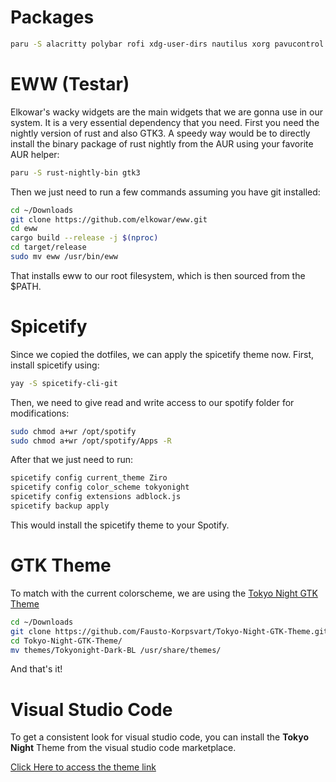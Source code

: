 # Packages

```sh
paru -S alacritty polybar rofi xdg-user-dirs nautilus xorg pavucontrol blueberry xfce4-power-manager feh lxappearance papirus-icon-theme file-roller gtk-engines gtk-engine-murrine neofetch imagemagick parcellite xclip maim gpick curl jq tint2 moreutils recode dunst python-xdg redshift mate-polkit xfce4-settings mpv yaru-sound-theme fish alsa-utils slim xorg-xinit brightnessctl acpi mugshot playerctl python-pytz wmctrl i3lock-color inter-font networkmanager-dmenu-git bsp-layout zscroll noise-suppression-for-voice starship system76-power lsof gamemode lib32-gamemode xdo bluez bluez-utils bluez-libs bluez-tools
```

# EWW (Testar)

Elkowar's wacky widgets are the main widgets that we are gonna use in our system. It is a very essential dependency that you need. First you need the nightly version of rust and also GTK3. A speedy way would be to directly install the binary package of rust nightly from the AUR using your favorite AUR helper:

```sh
paru -S rust-nightly-bin gtk3
```

Then we just need to run a few commands assuming you have git installed:

```sh
cd ~/Downloads
git clone https://github.com/elkowar/eww.git
cd eww
cargo build --release -j $(nproc)
cd target/release
sudo mv eww /usr/bin/eww
```

That installs eww to our root filesystem, which is then sourced from the $PATH.

# Spicetify

Since we copied the dotfiles, we can apply the spicetify theme now.
First, install spicetify using:
```bash
yay -S spicetify-cli-git
```

Then, we need to give read and write access to our spotify folder for modifications:
```bash
sudo chmod a+wr /opt/spotify
sudo chmod a+wr /opt/spotify/Apps -R
```

After that we just need to run:

```bash
spicetify config current_theme Ziro
spicetify config color_scheme tokyonight
spicetify config extensions adblock.js
spicetify backup apply
```
This would install the spicetify theme to your Spotify.

# GTK Theme

To match with the current colorscheme, we are using the <a href="https://github.com/Fausto-Korpsvart/Tokyo-Night-GTK-Theme">Tokyo Night GTK Theme</a>

```bash
cd ~/Downloads
git clone https://github.com/Fausto-Korpsvart/Tokyo-Night-GTK-Theme.git
cd Tokyo-Night-GTK-Theme/
mv themes/Tokyonight-Dark-BL /usr/share/themes/
```
And that's it!

# Visual Studio Code

To get a consistent look for visual studio code, you can install the <b>Tokyo Night</b> Theme from the visual studio code marketplace.

[Click Here to access the theme link](https://marketplace.visualstudio.com/items?itemName=enkia.tokyo-night)
